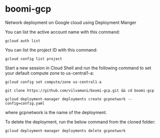 # boomi-gcp
Network deployment on Google cloud using Deployment Manger

You can list the active account name with this command:
```
gcloud auth list
```

You can list the project ID with this command:
```
gcloud config list project
```

Start a new session in Cloud Shell and run the following command to set your default compute zone to us-central1-a:
```
gcloud config set compute/zone us-central1-a
```

```
git clone https://github.com/vilvamani/boomi-gcp.git && cd boomi-gcp
```

```
gcloud deployment-manager deployments create gcpnetwork --config=config.yaml
```
where gcpnetwork is the name of the deployment.

To delete the deployment, run the below command from the cloned folder:

```
gcloud deployment-manager deployments delete gcpnetwork
```
